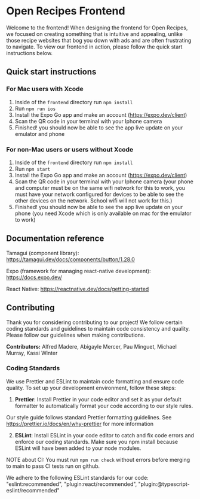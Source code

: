 # Open Recipes Frontend

Welcome to the frontend! When designing the frontend for Open Recipes, we focused on creating something that is intuitive and appealing, unlike those recipe websites that bog you down with ads and are often frustrating to navigate. To view our frontend in action, please follow the quick start instructions below.

## Quick start instructions

### For Mac users with Xcode

1. Inside of the `frontend` directory run `npm install`
2. Run `npm run ios`
3. Install the Expo Go app and make an account (https://expo.dev/client)
4. Scan the QR code in your terminal with your Iphone camera
5. Finished! you should now be able to see the app live update on your emulator and phone

### For non-Mac users or users without Xcode

1. Inside of the `frontend` directory run `npm install`
2. Run `npm start`
3. Install the Expo Go app and make an account (https://expo.dev/client)
4. Scan the QR code in your terminal with your Iphone camera (your phone and computer must be on the same wifi network for this to work, you must have your network configured for devices to be able to see the other devices on the network. School wifi will not work for this.)
5. Finished! you should now be able to see the app live update on your phone (you need Xcode which is only available on mac for the emulator to work)

## Documentation reference

Tamagui (component library): https://tamagui.dev/docs/components/button/1.28.0

Expo (framework for managing react-native development): https://docs.expo.dev/

React Native: https://reactnative.dev/docs/getting-started

## Contributing

Thank you for considering contributing to our project! We follow certain coding standards and guidelines to maintain code consistency and quality. Please follow our guidelines when making contributions.

**Contributors:**
Alfred Madere,
Abigayle Mercer,
Pau Minguet,
Michael Murray,
Kassi Winter

### Coding Standards

We use Prettier and ESLint to maintain code formatting and ensure code quality.
To set up your development environment, follow these steps:

1. **Prettier**: Install Prettier in your code editor and set it as your default formatter to automatically format your code according to our style rules.

Our style guide follows standard Prettier formatting guidelines. See https://prettier.io/docs/en/why-prettier for more information

2. **ESLint**: Install ESLint in your code editor to catch and fix code errors and enforce our coding standards. Make sure you npm install because ESLint will have been added to your node modules.

NOTE about CI: You must run `npm run check` without errors before merging to main to pass CI tests run on github. 



We adhere to the following ESLint standards for our code:
"eslint:recommended",
"plugin:react/recommended",
"plugin:@typescript-eslint/recommended"
